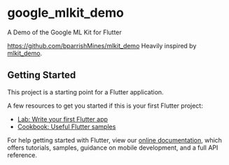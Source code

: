 # google_mlkit_demo

A Demo of the Google ML Kit for Flutter

https://github.com/bparrishMines/mlkit_demo
Heavily inspired by [mlkit_demo](https://github.com/bparrishMines/mlkit_demo).

## Getting Started

This project is a starting point for a Flutter application.

A few resources to get you started if this is your first Flutter project:

- [Lab: Write your first Flutter app](https://flutter.dev/docs/get-started/codelab)
- [Cookbook: Useful Flutter samples](https://flutter.dev/docs/cookbook)

For help getting started with Flutter, view our
[online documentation](https://flutter.dev/docs), which offers tutorials,
samples, guidance on mobile development, and a full API reference.
